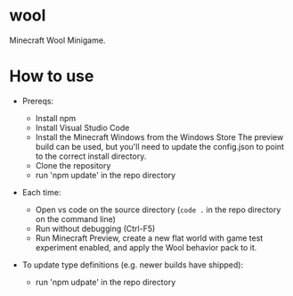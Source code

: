 # wool

Minecraft Wool Minigame.

# How to use

- Prereqs:

  - Install npm
  - Install Visual Studio Code
  - Install the Minecraft Windows from the Windows Store
    The preview build can be used, but you'll need to update the config.json to point to the correct install directory.
  - Clone the repository
  - run 'npm update' in the repo directory

- Each time:

  - Open vs code on the source directory (`code .` in the repo directory on the command line)
  - Run without debugging (Ctrl-F5)
  - Run Minecraft Preview, create a new flat world with game test experiment enabled, and apply the Wool behavior pack to it.

- To update type definitions (e.g. newer builds have shipped):

  - run 'npm udpate' in the repo directory
